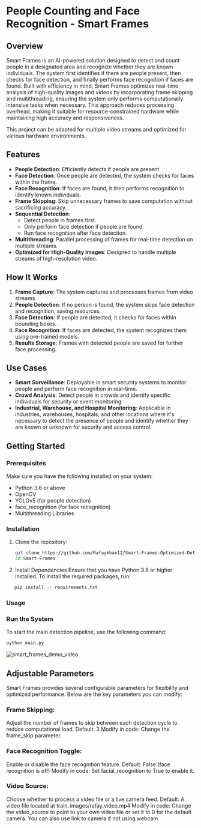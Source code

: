# People Counting and Face Recognition - Smart Frames

## Overview
Smart Frames is an AI-powered solution designed to detect and count people in a designated area and recognize whether they are known individuals. The system first identifies if there are people present, then checks for face detection, and finally performs face recognition if faces are found. Built with efficiency in mind, Smart Frames optimizes real-time analysis of high-quality images and videos by incorporating frame skipping and multithreading, ensuring the system only performs computationally intensive tasks when necessary. This approach reduces processing overhead, making it suitable for resource-constrained hardware while maintaining high accuracy and responsiveness.

This project can be adapted for multiple video streams and optimized for various hardware environments.

## Features
- **People Detection**: Efficiently detects if people are present
- **Face Detection**: Once people are detected, the system checks for faces within the frame.
- **Face Recognition**: If faces are found, it then performs recognition to identify known individuals.
- **Frame Skipping**: Skip unnecessary frames to save computation without sacrificing accuracy.
- **Sequential Detection**:
  - Detect people in frames first.
  - Only perform face detection if people are found.
  - Run face recognition after face detection.
- **Multithreading**: Parallel processing of frames for real-time detection on multiple streams.
- **Optimized for High-Quality Images**: Designed to handle multiple streams of high-resolution video.

## How It Works
1. **Frame Capture**: The system captures and processes frames from video streams.
2. **People Detection**: If no person is found, the system skips face detection and recognition, saving resources.
3. **Face Detection**: If people are detected, it checks for faces within bounding boxes.
4. **Face Recognition**: If faces are detected, the system recognizes them using pre-trained models.
5. **Results Storage**: Frames with detected people are saved for further face processing.

## Use Cases
- **Smart Surveillance**: Deployable in smart security systems to monitor people and perform face recognition in real-time.
- **Crowd Analysis**: Detect people in crowds and identify specific individuals for security or event monitoring.
- **Industrial, Warehouse, and Hospital Monitoring**: Applicable in industries, warehouses, hospitals, and other locations where it's necessary to detect the presence of people and identify whether they are known or unknown for security and access control.

## Getting Started

### Prerequisites
Make sure you have the following installed on your system:
- Python 3.8 or above
- OpenCV
- YOLOv5 (for people detection)
- face_recognition (for face recognition)
- Multithreading Libraries

### Installation

1. Clone the repository:
   ```bash
   git clone https://github.com/Rafaykhan12/Smart-Frames-Optimized-Detection-for-People-and-Faces
   cd Smart-Frames

2. Install Dependencies
Ensure that you have Python 3.8 or higher installed. To install the required packages, run:

```bash
   pip install -r requirements.txt
```


### Usage

### Run the System
To start the main detection pipeline, use the following command:

```bash
python main.py
```
![smart_frames_demo_video](https://github.com/user-attachments/assets/f07615bf-7ed0-46ad-8633-96c047db2d1d)

## Adjustable Parameters
Smart Frames provides several configurable parameters for flexibility and optimized performance. Below are the key parameters you can modify:

### Frame Skipping: 
Adjust the number of frames to skip between each detection cycle to reduce computational load.
Default: 3
Modify in code: Change the frame_skip parameter.

### Face Recognition Toggle: 
Enable or disable the face recognition feature.
Default: False (face recognition is off)
Modify in code: Set facial_recognition to True to enable it.
### Video Source: 
Choose whether to process a video file or a live camera feed.
Default: A video file located at train_images/rafay_video.mp4
Modify in code: Change the video_source to point to your own video file or set it to 0 for the default camera. You can also use link to camera if not using webcam
